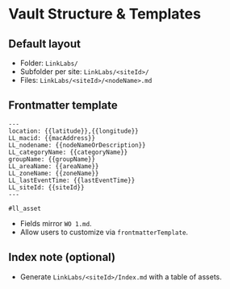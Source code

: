 # Vault Structure & Templates

## Default layout
- Folder: `LinkLabs/`
- Subfolder per site: `LinkLabs/<siteId>/`
- Files: `LinkLabs/<siteId>/<nodeName>.md`

## Frontmatter template
```
---
location: {{latitude}},{{longitude}}
LL_macid: {{macAddress}}
LL_nodename: {{nodeNameOrDescription}}
LL_categoryName: {{categoryName}}
groupName: {{groupName}}
LL_areaName: {{areaName}}
LL_zoneName: {{zoneName}}
LL_lastEventTime: {{lastEventTime}}
LL_siteId: {{siteId}}
---

#ll_asset
```

- Fields mirror `WO 1.md`.
- Allow users to customize via `frontmatterTemplate`.

## Index note (optional)
- Generate `LinkLabs/<siteId>/Index.md` with a table of assets.
